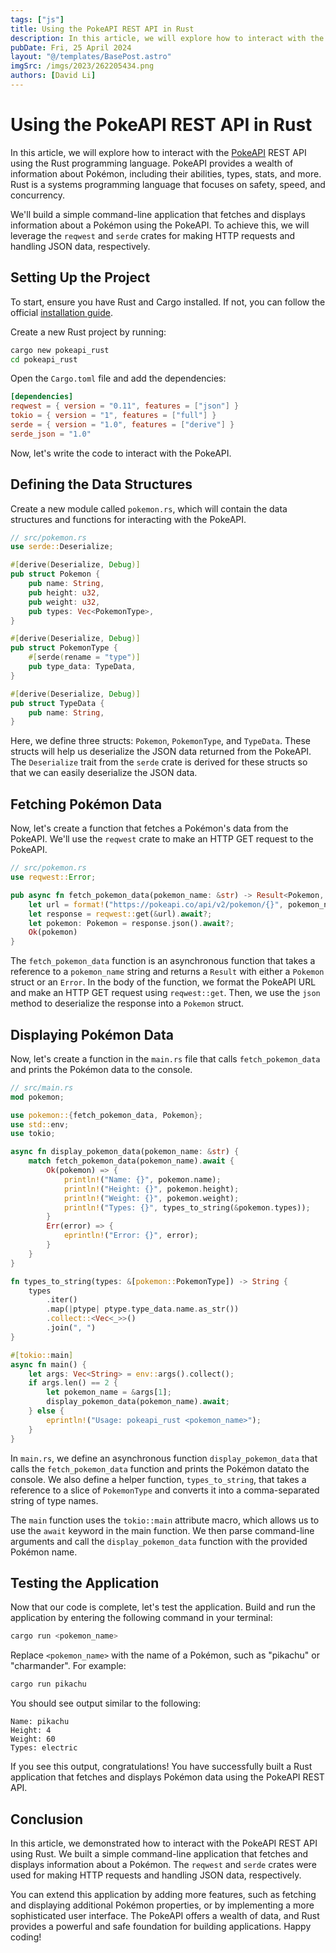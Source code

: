 ```yaml
---
tags: ["js"]
title: Using the PokeAPI REST API in Rust
description: In this article, we will explore how to interact with the PokeAPI REST API using the Rust programming language.
pubDate: Fri, 25 April 2024
layout: "@/templates/BasePost.astro"
imgSrc: /imgs/2023/262205434.png
authors: [David Li]
---
```


# Using the PokeAPI REST API in Rust

In this article, we will explore how to interact with the [PokeAPI](https://pokeapi.co/) REST API using the Rust programming language. PokeAPI provides a wealth of information about Pokémon, including their abilities, types, stats, and more. Rust is a systems programming language that focuses on safety, speed, and concurrency.

We'll build a simple command-line application that fetches and displays information about a Pokémon using the PokeAPI. To achieve this, we will leverage the `reqwest` and `serde` crates for making HTTP requests and handling JSON data, respectively.

## Setting Up the Project

To start, ensure you have Rust and Cargo installed. If not, you can follow the official [installation guide](https://www.rust-lang.org/tools/install).

Create a new Rust project by running:

```sh
cargo new pokeapi_rust
cd pokeapi_rust
```

Open the `Cargo.toml` file and add the dependencies:

```toml
[dependencies]
reqwest = { version = "0.11", features = ["json"] }
tokio = { version = "1", features = ["full"] }
serde = { version = "1.0", features = ["derive"] }
serde_json = "1.0"
```

Now, let's write the code to interact with the PokeAPI.

## Defining the Data Structures

Create a new module called `pokemon.rs`, which will contain the data structures and functions for interacting with the PokeAPI.

```rust
// src/pokemon.rs
use serde::Deserialize;

#[derive(Deserialize, Debug)]
pub struct Pokemon {
    pub name: String,
    pub height: u32,
    pub weight: u32,
    pub types: Vec<PokemonType>,
}

#[derive(Deserialize, Debug)]
pub struct PokemonType {
    #[serde(rename = "type")]
    pub type_data: TypeData,
}

#[derive(Deserialize, Debug)]
pub struct TypeData {
    pub name: String,
}
```

Here, we define three structs: `Pokemon`, `PokemonType`, and `TypeData`. These structs will help us deserialize the JSON data returned from the PokeAPI. The `Deserialize` trait from the `serde` crate is derived for these structs so that we can easily deserialize the JSON data.

## Fetching Pokémon Data

Now, let's create a function that fetches a Pokémon's data from the PokeAPI. We'll use the `reqwest` crate to make an HTTP GET request to the PokeAPI.

```rust
// src/pokemon.rs
use reqwest::Error;

pub async fn fetch_pokemon_data(pokemon_name: &str) -> Result<Pokemon, Error> {
    let url = format!("https://pokeapi.co/api/v2/pokemon/{}", pokemon_name);
    let response = reqwest::get(&url).await?;
    let pokemon: Pokemon = response.json().await?;
    Ok(pokemon)
}
```

The `fetch_pokemon_data` function is an asynchronous function that takes a reference to a `pokemon_name` string and returns a `Result` with either a `Pokemon` struct or an `Error`. In the body of the function, we format the PokeAPI URL and make an HTTP GET request using `reqwest::get`. Then, we use the `json` method to deserialize the response into a `Pokemon` struct.

## Displaying Pokémon Data

Now, let's create a function in the `main.rs` file that calls `fetch_pokemon_data` and prints the Pokémon data to the console.

```rust
// src/main.rs
mod pokemon;

use pokemon::{fetch_pokemon_data, Pokemon};
use std::env;
use tokio;

async fn display_pokemon_data(pokemon_name: &str) {
    match fetch_pokemon_data(pokemon_name).await {
        Ok(pokemon) => {
            println!("Name: {}", pokemon.name);
            println!("Height: {}", pokemon.height);
            println!("Weight: {}", pokemon.weight);
            println!("Types: {}", types_to_string(&pokemon.types));
        }
        Err(error) => {
            eprintln!("Error: {}", error);
        }
    }
}

fn types_to_string(types: &[pokemon::PokemonType]) -> String {
    types
        .iter()
        .map(|ptype| ptype.type_data.name.as_str())
        .collect::<Vec<_>>()
        .join(", ")
}

#[tokio::main]
async fn main() {
    let args: Vec<String> = env::args().collect();
    if args.len() == 2 {
        let pokemon_name = &args[1];
        display_pokemon_data(pokemon_name).await;
    } else {
        eprintln!("Usage: pokeapi_rust <pokemon_name>");
    }
}
```

In `main.rs`, we define an asynchronous function `display_pokemon_data` that calls the `fetch_pokemon_data` function and prints the Pokémon datato the console. We also define a helper function, `types_to_string`, that takes a reference to a slice of `PokemonType` and converts it into a comma-separated string of type names.

The `main` function uses the `tokio::main` attribute macro, which allows us to use the `await` keyword in the main function. We then parse command-line arguments and call the `display_pokemon_data` function with the provided Pokémon name.

## Testing the Application

Now that our code is complete, let's test the application. Build and run the application by entering the following command in your terminal:

```sh
cargo run <pokemon_name>
```

Replace `<pokemon_name>` with the name of a Pokémon, such as "pikachu" or "charmander". For example:

```sh
cargo run pikachu
```

You should see output similar to the following:

```
Name: pikachu
Height: 4
Weight: 60
Types: electric
```

If you see this output, congratulations! You have successfully built a Rust application that fetches and displays Pokémon data using the PokeAPI REST API.

## Conclusion

In this article, we demonstrated how to interact with the PokeAPI REST API using Rust. We built a simple command-line application that fetches and displays information about a Pokémon. The `reqwest` and `serde` crates were used for making HTTP requests and handling JSON data, respectively.

You can extend this application by adding more features, such as fetching and displaying additional Pokémon properties, or by implementing a more sophisticated user interface. The PokeAPI offers a wealth of data, and Rust provides a powerful and safe foundation for building applications. Happy coding!